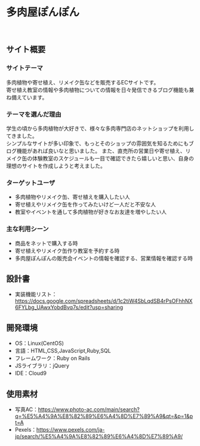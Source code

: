 # 多肉屋ぽんぽん
​
## サイト概要
### サイトテーマ
<!--何を『目的』とし、どのような『分類』なのかを簡潔に書く-->
多肉植物や寄せ植え、リメイク缶などを販売するECサイトです。<br/>
寄せ植え教室の情報や多肉植物についての情報を日々発信できるブログ機能も兼ね備えています。
​
### テーマを選んだ理由
<!--なぜこのようなテーマにしたかを説明する-->
学生の頃から多肉植物が大好きで、様々な多肉専門店のネットショップを利用してきました。<br/>
シンプルなサイトが多い印象で、もっとそのショップの雰囲気を知るためにもブログ機能があれば良いなと思いました。
また、直売所の営業日や寄せ植え、リメイク缶の体験教室のスケジュールも一目で確認できたら嬉しいと思い、自身の理想のサイトを作成しようと考えました。
​
### ターゲットユーザ
<!--誰に使ってもらうかを具体的に記載する-->
- 多肉植物やリメイク缶、寄せ植えを購入したい人
- 寄せ植えやリメイク缶を作ってみたいけど一人だと不安な人
- 教室やイベントを通して多肉植物が好きなお友達を増やしたい人
​
### 主な利用シーン
<!--どのような時に使うのかの状況を記載すること-->
- 商品をネットで購入する時
- 寄せ植えやリメイク缶作り教室を予約する時
- 多肉屋ぽんぽんの販売会イベントの情報を確認する、営業情報を確認する時
​
## 設計書
<!--テーマを設定・提出する時点では不要です-->
- 実装機能リスト：https://docs.google.com/spreadsheets/d/1c2tiW4SbLqdSB4rPsOFhhNX6FYLbg_UAwxYobdBvq7s/edit?usp=sharing
​
## 開発環境
- OS：Linux(CentOS)
- 言語：HTML,CSS,JavaScript,Ruby,SQL
- フレームワーク：Ruby on Rails
- JSライブラリ：jQuery
- IDE：Cloud9
​
## 使用素材
<!--- 外部サービスの画像素材・音声素材を使用した場合は、必ずサービス名とURLを明記してください。-->
<!--- アプリケーションの実装に使用したgem/bootstrapのリファレンスなどの記載は不要です。-->
<!--- 使用しない場合は、使用素材の項目をREADMEから削除してください。-->
- 写真AC：https://www.photo-ac.com/main/search?q=%E5%A4%9A%E8%82%89%E6%A4%8D%E7%89%A9&qt=&p=1&pt=A
- Pexels：https://www.pexels.com/ja-jp/search/%E5%A4%9A%E8%82%89%E6%A4%8D%E7%89%A9/